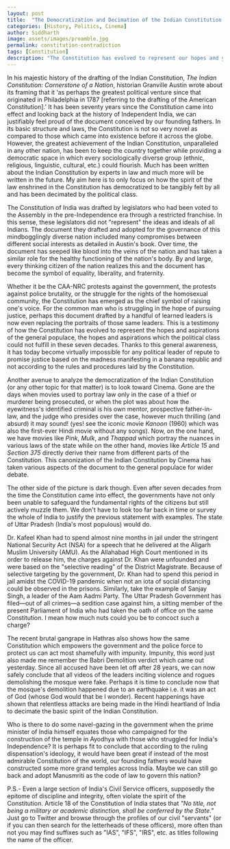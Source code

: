 ```yaml
---
layout: post
title:  "The Democratization and Decimation of the Indian Constitution: A Contradiction"
categories: [History, Politics, Cinema]
author: Siddharth
image: assets/images/preamble.jpg
permalink: constitution-contradiction
tags: [Constitution]
description: "The Constitution has evolved to represent our hopes and yet its spirit is being decimated."
---
```

In his majestic history of the drafting of the Indian Constitution, <i>The Indian Constitution: Cornerstone of a Nation</i>, historian Granville Austin wrote about its framing that it ‘as perhaps the greatest political venture since that originated in Philadelphia in 1787 [referring to the drafting of the American Constitution].’ It has been seventy years since the Constitution came into effect and looking back at the history of Independent India, we can justifiably feel proud of the document conceived by our founding fathers. In its basic structure and laws, the Constitution is not so very novel as compared to those which came into existence before it across the globe. However, the greatest achievement of the Indian Constitution, unparalleled in any other nation, has been to keep the country together while providing a democratic space in which every sociologically diverse group (ethnic, religious, linguistic, cultural, etc.) could flourish. Much has been written about the Indian Constitution by experts in law and much more will be written in the future. My aim here is to only focus on how the spirit of the law enshrined in the Constitution has democratized to be tangibly felt by all and has been decimated by the political class.

The Constitution of India was drafted by legislators who had been voted to the Assembly in the pre-Independence era through a restricted franchise. In this sense, these legislators did not "represent" the ideas and ideals of all Indians. The document they drafted and adopted for the governance of this mindbogglingly diverse nation included many compromises between different social interests as detailed in Austin's book. Over time, the document has seeped like blood into the veins of the nation and has taken a similar role for the healthy functioning of the nation's body. By and large, every thinking citizen of the nation realizes this and the document has become the symbol of equality, liberality, and fraternity.

Whether it be the CAA-NRC protests against the government, the protests against police brutality, or the struggle for the rights of the homosexual community, the Constitution has emerged as the chief symbol of raising one's voice. For the common man who is struggling in the hope of pursuing justice, perhaps this document drafted by a handful of learned leaders is now even replacing the portraits of those same leaders. This is a testimony of how the Constitution has evolved to represent the hopes and aspirations of the general populace, the hopes and aspirations which the political class could not fulfill in these seven decades. Thanks to this general awareness, it has today become virtually impossible for any political leader of repute to promise justice based on the madness manifesting in a banana republic and not according to the rules and procedures laid by the Constitution.

Another avenue to analyze the democratization of the Indian Constitution (or any other topic for that matter) is to look toward Cinema. Gone are the days when movies used to portray law only in the case of a thief or murderer being prosecuted, or when the plot was about how the eyewitness's identified criminal is his own mentor, prospective father-in-law, and the judge who presides over the case, however much thrilling (and absurd) it may sound! (yes! see the iconic movie <i>Kanoon</i> (1960) which was also the first-ever Hindi movie without any songs). Now, on the one hand, we have movies like <i>Pink</i>, <i>Mulk</i>, and <i>Thappad</i> which portray the nuances in various laws of the state while on the other hand, movies like <i>Article 15</i> and <i>Section 375</i> directly derive their name from different parts of the Constitution. This canonization of the Indian Constitution by Cinema has taken various aspects of the document to the general populace for wider debate.

The other side of the picture is dark though. Even after seven decades from the time the Constitution came into effect, the governments have not only been unable to safeguard the fundamental rights of the citizens but still actively muzzle them. We don't have to look too far back in time or survey the whole of India to justify the previous statement with examples. The state of Uttar Pradesh (India's most populous) would do.

Dr. Kafeel Khan had to spend almost nine months in jail under the stringent National Security Act (NSA) for a speech that he delivered at the Aligarh Muslim University (AMU). As the Allahabad High Court mentioned in its order to release him, the charges against Dr. Khan were unfounded and were based on the "selective reading" of the District Magistrate. Because of selective targeting by the government, Dr. Khan had to spend this period in jail amidst the COVID-19 pandemic when not an iota of social distancing could be observed in the prisons. Similarly, take the example of Sanjay Singh, a leader of the Aam Aadmi Party. The Uttar Pradesh Government has filed—out of all crimes—a sedition case against him, a sitting member of the present Parliament of India who had taken the oath of office on the same Constitution. I mean how much nuts could you be to concoct such a charge? 

The recent brutal gangrape in Hathras also shows how the same Constitution which empowers the government and the police force to protect us can act most shamefully with impunity. Impunity, this word just also made me remember the Babri Demolition verdict which came out yesterday. Since all accused have been let off after 28 years, we can now safely conclude that all videos of the leaders inciting violence and rogues demolishing the mosque were fake. Perhaps it is time to conclude now that the mosque's demolition happened due to an earthquake i.e. it was an act of God (whose God would that be I wonder). Recent happenings have shown that relentless attacks are being made in the Hindi heartland of India to decimate the basic spirit of the Indian Constitution.

Who is there to do some navel-gazing in the government when the prime minister of India himself equates those who campaigned for the construction of the temple in Ayodhya with those who struggled for India's Independence? It is perhaps fit to conclude that according to the ruling dispensation's ideology, it would have been great if instead of the most admirable Constitution of the world, our founding fathers would have constructed some more grand temples across India. Maybe we can still go back and adopt Manusmriti as the code of law to govern this nation?

P.S.- Even a large section of India's Civil Service officers, supposedly the epitome of discipline and integrity, often violate the spirit of the Constitution. Article 18 of the Constitution of India states that <i>"No title, not being a military or academic distinction, shall be conferred by the State."</i> Just go to Twitter and browse through the profiles of our civil "servants" (or if you can then search for the letterheads of these officers), more often than not you may find suffixes such as "IAS", "IFS", "IRS", etc. as titles following the name of the officer. 
